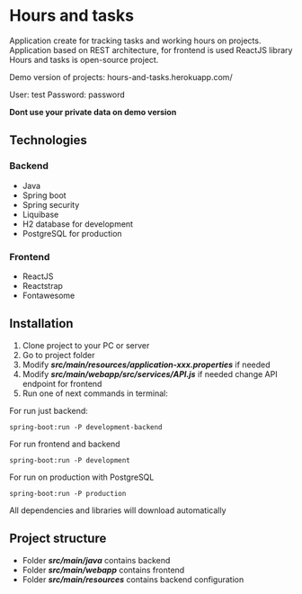 # Hours and tasks

Application create for tracking tasks and working hours on projects. 
Application based on REST architecture, for frontend is used ReactJS library
Hours and tasks is open-source project.

Demo version of projects: hours-and-tasks.herokuapp.com/

User: test
Password: password

**Dont use your private data on demo version**

## Technologies
### Backend
* Java
* Spring boot
* Spring security
* Liquibase
* H2 database for development
* PostgreSQL for production
### Frontend
* ReactJS
* Reactstrap
* Fontawesome

## Installation

1. Clone project to your PC or server
2. Go to project folder
3. Modify ***src/main/resources/application-xxx.properties*** if needed
4. Modify ***src/main/webapp/src/services/API.js*** if needed change API endpoint for frontend
4. Run one of next commands in terminal:

For run just backend:
 ```
spring-boot:run -P development-backend 
```
For run frontend and backend
```
spring-boot:run -P development 
```
For run on production with PostgreSQL
 ```
spring-boot:run -P production 
```

All dependencies and libraries will download automatically

## Project structure
* Folder ***src/main/java*** contains backend
* Folder ***src/main/webapp*** contains frontend
* Folder ***src/main/resources*** contains backend configuration